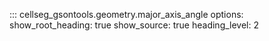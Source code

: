 ::: cellseg_gsontools.geometry.major_axis_angle
    options:
      show_root_heading: true
      show_source: true
      heading_level: 2
